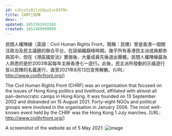 ```yaml
---
id: sjhjzts9jlz2dyz2vc03f9x
title: CHRF|民陣
desc: ''
updated: 1653362492165
created: 1651469999989
---
```


民間人權陣線（英語：Civil Human Rights Front，簡稱：民陣）曾是香港一個關注政治及民主議題的聯合平台，在該組織巔峰時期，幾乎所有香港民主派成員都參與其中，但在《港區國安法》實施後，大量成員先後退出團體。民間人權陣線最為人熟悉的是於2003年起每年主辦香港七一遊行。此後，民主派所發動的示威遊行皆以民陣的名義進行，直至2021年8月13日宣佈解散。(URL: http://www.civilhrfront.org/)

The Civil Human Rights Front (CHRF) was an organisation that focused on the issues of Hong Kong politics and livelihood, affiliated with almost all pan-democratic camps in Hong Kong. It was founded on 13 September 2002 and disbanded on 15 August 2021. Forty-eight NGOs and political groups were involved in the organisation in January 2006. The most well-known event held by the CHRF was the Hong Kong 1 July marches. (URL: http://www.civilhrfront.org/)

A screenshot of the website as of 5 May 2021:
![image](https://user-images.githubusercontent.com/103475460/166191025-232993b5-2fa4-44b1-8c03-cc929e90e6e7.png)
